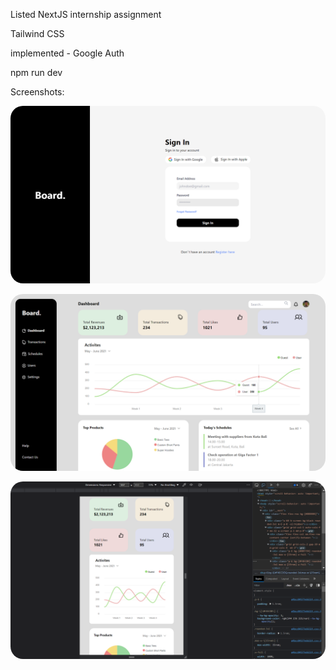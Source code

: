 Listed NextJS internship assignment

Tailwind CSS

implemented - Google Auth

npm run dev

Screenshots:

<a><img src="https://github.com/Himanshu-Singh-Chauhan/listed-nextjs-assignment/blob/main/scrshots/1.png" alt="Pie Menus screen shots" style="border-radius:20px"></a>

<a><img src="https://github.com/Himanshu-Singh-Chauhan/listed-nextjs-assignment/blob/main/scrshots/2.png" alt="Pie Menus screen shots" style="border-radius:20px"></a>

<a><img src="https://github.com/Himanshu-Singh-Chauhan/listed-nextjs-assignment/blob/main/scrshots/3.png" alt="Pie Menus screen shots" style="border-radius:20px"></a>

